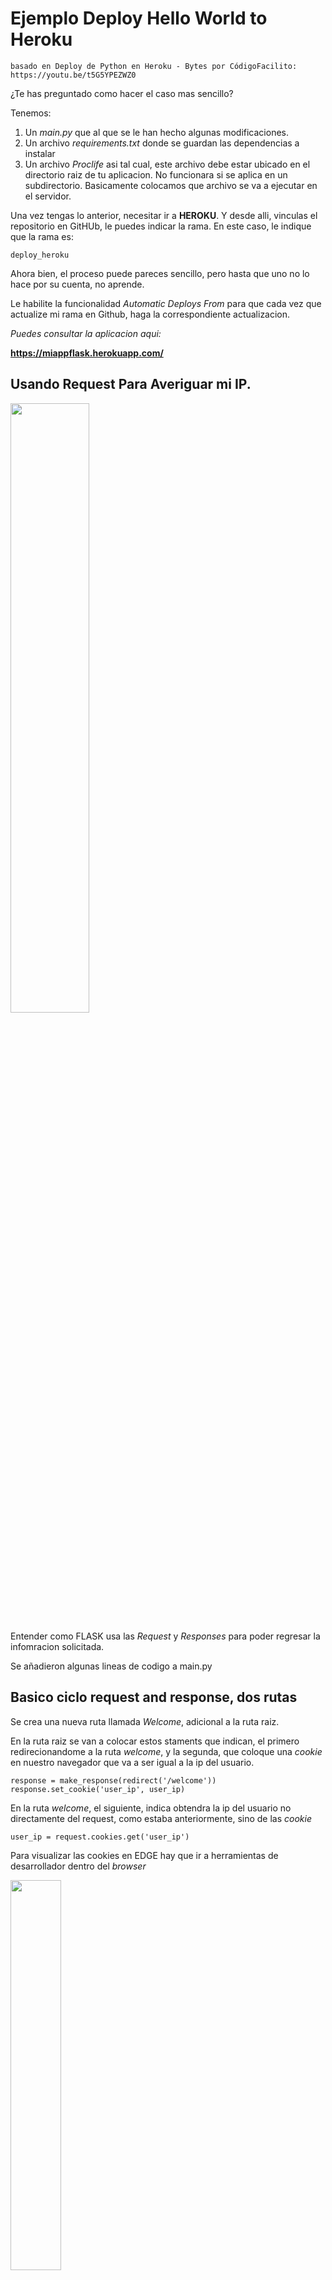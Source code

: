 # Ejemplo Deploy Hello World to Heroku

    basado en Deploy de Python en Heroku - Bytes por CódigoFacilito: https://youtu.be/t5G5YPEZWZ0

¿Te has preguntado como hacer el caso mas sencillo?

Tenemos:
1. Un *main.py* que al que se le han hecho algunas modificaciones.
2. Un archivo *requirements.txt* donde se guardan las dependencias a instalar
3. Un archivo *Proclife* asi tal cual, este archivo debe estar ubicado en el directorio raiz de tu aplicacion. No funcionara si se aplica en un subdirectorio. Basicamente colocamos que archivo se va a ejecutar en el servidor.

Una vez tengas lo anterior, necesitar ir a **HEROKU**. Y desde alli, vinculas el repositorio en GitHUb, le puedes indicar la rama. En este caso, le indique que la rama es: 

    deploy_heroku

Ahora bien, el proceso puede pareces sencillo, pero hasta que uno no lo hace por su cuenta, no aprende. 

Le habilite la funcionalidad *Automatic Deploys From* para que cada vez que actualize mi rama en Github, haga la correspondiente actualizacion.

*Puedes consultar la aplicacion aqui:*

**https://miappflask.herokuapp.com/**

## Usando Request Para Averiguar mi IP.

<img src="https://i.imgur.com/FbP6nZ8.jpg" width="50%"/>

Entender como FLASK usa las *Request* y *Responses* para poder regresar la infomracion solicitada. 

Se añadieron algunas lineas de codigo a main.py

## Basico ciclo request and response, dos rutas

Se crea una nueva ruta llamada *Welcome*, adicional a la ruta raiz.

En la ruta raiz se van a colocar estos staments que indican, el primero redirecionandome a la ruta *welcome*, y la segunda, que coloque una *cookie* en nuestro navegador que va a ser igual a la ip del usuario.  

    response = make_response(redirect('/welcome'))
    response.set_cookie('user_ip', user_ip)

En la ruta *welcome*, el siguiente, indica obtendra la ip del usuario no directamente del request, como estaba anteriormente, sino de las *cookie*

    user_ip = request.cookies.get('user_ip')

Para visualizar las cookies en EDGE hay que ir a herramientas de desarrollador dentro del *browser*

<img src="https://i.imgur.com/1J0WMvg.jpg" width="40%"/>

Y dento de estra cruzecita buscar *Aplicacion*, y luego *Almacenamiento*
